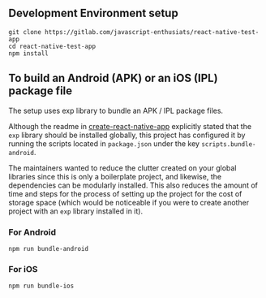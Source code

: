 ## Development Environment setup
```
git clone https://gitlab.com/javascript-enthusiats/react-native-test-app
cd react-native-test-app
npm install
```

## To build an Android (APK) or an iOS (IPL) package file
The setup uses exp library to bundle an APK / IPL package files.

Although the readme in [create-react-native-app](https://github.com/react-community/create-react-native-app) explicitly stated that the `exp` library should be installed globally, this project has configured it by running the scripts located in `package.json` under the key `scripts.bundle-android`.

The maintainers wanted to reduce the clutter created on your global libraries since this is only a boilerplate project, and likewise, the dependencies can be modularly installed. This also reduces the amount of time and steps for the process of setting up the project for the cost of storage space (which would be noticeable if you were to create another project with an `exp` library installed in it).

### For Android
```
npm run bundle-android
```

### For iOS
```
npm run bundle-ios
```